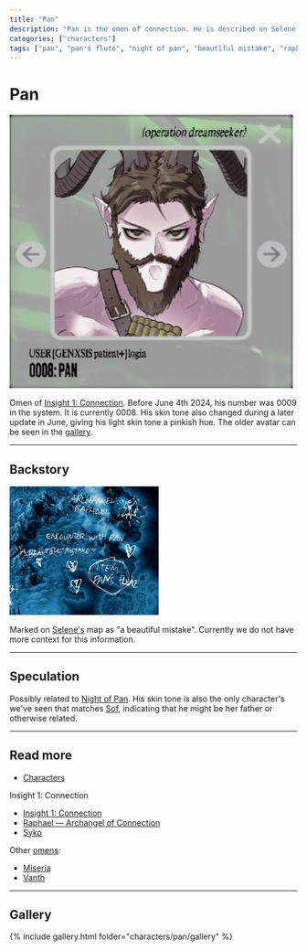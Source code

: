 ```yaml
---
title: "Pan"
description: "Pan is the omen of connection. He is described on Selene's map as a 'beautiful mistake'."
categories: ["characters"]
tags: ["pan", "pan's flute", "night of pan", "beautiful mistake", "raphael", "youtopia"]
---
```

# Pan

![Pan's avatar after turning pink](https://raw.githubusercontent.com/bmth-arg-wiki/wiki-assets/main/characters/pan/8pan.png)

Omen of [Insight 1: Connection](../lore/insight1-connection). Before June 4th 2024, his number was 0009 in the system. 
It is currently 0008. His skin tone also changed during a later update in June, giving his 
light skin tone a pinkish hue.
The older avatar can be seen in the [gallery](#gallery).

***

## Backstory

![Pan on Selene's map](https://raw.githubusercontent.com/bmth-arg-wiki/wiki-assets/main/lore/insights/connection/raphael-selenes-map.png)

Marked on [Selene's](selene) map as "a beautiful mistake". Currently we do not 
have more context for this information.

***

## Speculation

Possibly related to [Night of Pan](../lore/night-of-pan). His skin 
tone is also the only character's we've seen that matches [Sof](sof), indicating 
that he might be her father or otherwise related.

***

## Read more

- [Characters](../characters)

Insight 1: Connection

- [Insight 1: Connection](../lore/insight1-connection)
- [Raphael — Archangel of Connection](raphael)
- [Syko](syko)

Other [omens](../characters#omens):

- [Miseria](miseria)
- [Vanth](vanth)

***

## Gallery

{% include gallery.html folder="characters/pan/gallery" %}